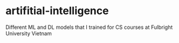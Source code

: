 # artifitial-intelligence
Different ML and DL models that I trained for CS courses at Fulbright University Vietnam
